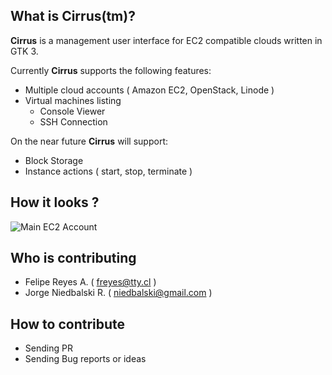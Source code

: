 ## What is Cirrus(tm)?

**Cirrus** is a management user interface for EC2 compatible clouds written
in GTK 3.

Currently **Cirrus** supports the following features:

* Multiple cloud accounts ( Amazon EC2, OpenStack, Linode )
* Virtual machines listing
  * Console Viewer
  * SSH Connection

On the near future **Cirrus** will support:

* Block Storage
* Instance actions ( start, stop, terminate )


## How it looks ?

![Main EC2 Account](https://raw.github.com/niedbalski/cirrus/master/assets/screenshot.png)


## Who is contributing

* Felipe Reyes A. ( freyes@tty.cl )
* Jorge Niedbalski R. ( niedbalski@gmail.com )

## How to contribute

* Sending PR
* Sending Bug reports or ideas
